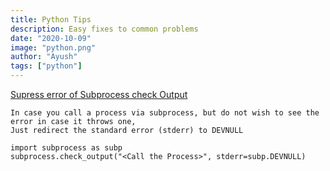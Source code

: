 ```yaml
---
title: Python Tips
description: Easy fixes to common problems
date: "2020-10-09"
image: "python.png"
author: "Ayush"
tags: ["python"]
---
```


[Supress error of Subprocess check Output](https://stackoverflow.com/a/31683402/7048915)
```
In case you call a process via subprocess, but do not wish to see the error in case it throws one,
Just redirect the standard error (stderr) to DEVNULL

import subprocess as subp
subprocess.check_output("<Call the Process>", stderr=subp.DEVNULL)
```
